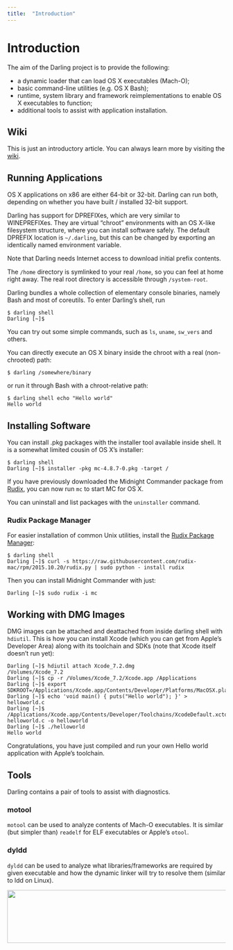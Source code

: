 ```yaml
---
title:	"Introduction"
---
```

# Introduction

The aim of the Darling project is to provide the following:

* a dynamic loader that can load OS X executables (Mach-O);
* basic command-line utilities (e.g. OS X Bash);
* runtime, system library and framework reimplementations to enable OS X executables to function;
* additional tools to assist with application installation.

## Wiki

This is just an introductory article. You can always learn more by visiting the [wiki](https://wiki.darlinghq.org/).

## Running Applications

OS X applications on x86 are either 64-bit or 32-bit. Darling can run both, depending on whether you have built / installed 32-bit support.

Darling has support for DPREFIXes, which are very similar to WINEPREFIXes. They are virtual “chroot” environments with an OS X-like filesystem structure, where you can install software safely. The default DPREFIX location is `~/.darling`, but this can be changed by exporting an identically named environment variable.

Note that Darling needs Internet access to download initial prefix contents.

The `/home` directory is symlinked to your real `/home`, so you can feel at home right away. The real root directory is accessible through `/system-root`.

Darling bundles a whole collection of elementary console binaries, namely Bash and most of coreutils. To enter Darling’s shell, run

```
$ darling shell
Darling [~]$ 
```

You can try out some simple commands, such as `ls`, `uname`, `sw_vers` and others.

You can directly execute an OS X binary inside the chroot with a real (non-chrooted) path:

```
$ darling /somewhere/binary
```

or run it through Bash with a chroot-relative path:

```
$ darling shell echo "Hello world"
Hello world
```

## Installing Software

You can install .pkg packages with the installer tool available inside shell. It is a somewhat limited cousin of OS X’s installer:

```
$ darling shell
Darling [~]$ installer -pkg mc-4.8.7-0.pkg -target /
```

If you have previously downloaded the Midnight Commander package from [Rudix](http://www.rudix.org), you can now run `mc` to start MC for OS X.

You can uninstall and list packages with the `uninstaller` command.

### Rudix Package Manager

For easier installation of common Unix utilities, install the [Rudix Package Manager](http://rudix.org/):

```
$ darling shell
Darling [~]$ curl -s https://raw.githubusercontent.com/rudix-mac/rpm/2015.10.20/rudix.py | sudo python - install rudix
```

Then you can install Midnight Commander with just:

```
Darling [~]$ sudo rudix -i mc
```

## Working with DMG Images

DMG images can be attached and deattached from inside darling shell with `hdiutil`. This is how you can install Xcode (which you can get from Apple’s Developer Area) along with its toolchain and SDKs (note that Xcode itself doesn’t run yet):

```
Darling [~]$ hdiutil attach Xcode_7.2.dmg
/Volumes/Xcode_7.2
Darling [~]$ cp -r /Volumes/Xcode_7.2/Xcode.app /Applications
Darling [~]$ export SDKROOT=/Applications/Xcode.app/Contents/Developer/Platforms/MacOSX.platform/Developer/SDKs/MacOSX10.11.sdk
Darling [~]$ echo 'void main() { puts("Hello world"); }' > helloworld.c
Darling [~]$ /Applications/Xcode.app/Contents/Developer/Toolchains/XcodeDefault.xctoolchain/usr/bin/clang helloworld.c -o helloworld
Darling [~]$ ./helloworld
Hello world
```

Congratulations, you have just compiled and run your own Hello world application with Apple’s toolchain.

## Tools

Darling contains a pair of tools to assist with diagnostics.

### motool

`motool` can be used to analyze contents of Mach-O executables. It is similar (but simpler than) `readelf` for ELF executables or Apple’s `otool`.

### dyldd

`dyldd` can be used to analyze what libraries/frameworks are required by given executable and how the dynamic linker will try to resolve them (similar to ldd on Linux).

<p style="text-align: center">
<a href="/img/articles/dyldd-1.png"><img src="/img/articles/dyldd-1.png" alt="dyldd" width="1152" height="122" /></a></p>


